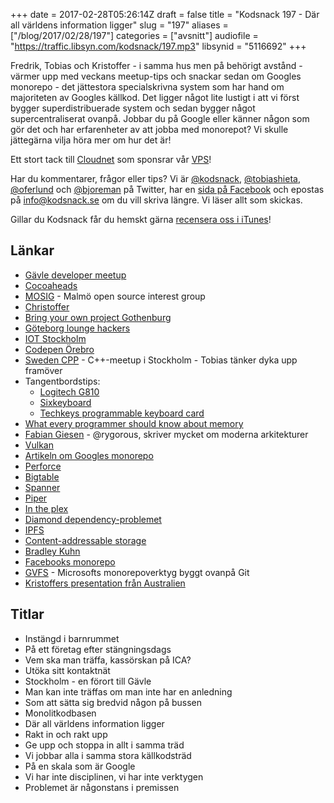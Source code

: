 +++
date = 2017-02-28T05:26:14Z
draft = false
title = "Kodsnack 197 - Där all världens information ligger"
slug = "197"
aliases = ["/blog/2017/02/28/197"]
categories = ["avsnitt"]
audiofile = "https://traffic.libsyn.com/kodsnack/197.mp3"
libsynid = "5116692"
+++

Fredrik, Tobias och Kristoffer - i samma hus men på behörigt avstånd - värmer upp med veckans meetup-tips och snackar sedan om Googles monorepo - det jättestora specialskrivna system som har hand om majoriteten av Googles källkod. Det ligger något lite lustigt i att vi först bygger superdistribuerade system och sedan bygger något supercentraliserat ovanpå. Jobbar du på Google eller känner någon som gör det och har erfarenheter av att jobba med monorepot? Vi skulle jättegärna vilja höra mer om hur det är!

Ett stort tack till [Cloudnet](http://www.cloudnet.se) som sponsrar vår [VPS](http://en.wikipedia.org/wiki/Virtual_private_server)!

Har du kommentarer, frågor eller tips? Vi är [@kodsnack](https://www.twitter.com/kodsnack), [@tobiashieta](https://www.twitter.com/tobiashieta), [@oferlund](https://www.twitter.com/oferlund) och [@bjoreman](https://www.twitter.com/bjoreman) på Twitter, har en [sida på Facebook](https://www.facebook.com/kodsnack) och epostas på [info@kodsnack.se](mailto:info@kodsnack.se) om du vill skriva längre. Vi läser allt som skickas.

Gillar du Kodsnack får du hemskt gärna [recensera oss i iTunes](http://itunes.apple.com/se/podcast/kodsnack/id561631498?l=en)!

## Länkar ##
* [Gävle developer meetup](https://www.meetup.com/Gavle-Developer-Meetup/)
* [Cocoaheads](http://cocoaheads.org/)
* [MOSIG](http://hack.org/mc/mosig.html) - Malmö open source interest group
* [Christoffer](https://github.com/estomagordo)
* [Bring your own project Gothenburg](https://www.meetup.com/Bring-Your-Own-Project-Gothenburg/)
* [Göteborg lounge hackers](https://www.meetup.com/Goteborg-Lounge-Hackers/)
* [IOT Stockholm](https://www.meetup.com/IoTStockholm/)
* [Codepen Örebro](https://www.meetup.com/CodePen-Orebro/)
* [Sweden CPP](https://www.meetup.com/swedencpp/) - C++-meetup i Stockholm - Tobias tänker dyka upp framöver
* Tangentbordstips:
    * [Logitech G810](https://m.prisjakt.nu/product/3606678/media)
    * [Sixkeyboard](http://techkeys.us/collections/keyboards/products/sixkeyboard)
    * [Techkeys programmable keyboard card](http://techkeys.us/collections/keyboards/products/techkeys-programmable-keyboard-business-card)
* [What every programmer should know about memory](https://lwn.net/Articles/250967/)
* [Fabian Giesen](https://twitter.com/rygorous) - @rygorous, skriver mycket om moderna arkitekturer
* [Vulkan](https://en.wikipedia.org/wiki/Vulkan_%28API%29)
* [Artikeln om Googles monorepo](http://m.cacm.acm.org/magazines/2016/7/204032-why-google-stores-billions-of-lines-of-code-in-a-single-repository/fulltext)
* [Perforce](https://en.wikipedia.org/wiki/Perforce_Helix)
* [Bigtable](https://en.wikipedia.org/wiki/Bigtable)
* [Spanner](https://en.wikipedia.org/wiki/Spanner_%28database%29)
* [Piper](https://plus.google.com/+DominicMitchell/posts/DjABWzqp4kj)
* [In the plex](http://www.stevenlevy.com/index.php/books/in-the-plex)
* [Diamond dependency-problemet](https://www.well-typed.com/blog/2008/04/the-dreaded-diamond-dependency-problem/)
* [IPFS](https://ipfs.io/)
* [Content-addressable storage](https://en.wikipedia.org/wiki/Content-addressable_storage)
* [Bradley Kuhn](http://ebb.org/bkuhn/blog/)
* [Facebooks monorepo](https://code.facebook.com/posts/218678814984400/scaling-mercurial-at-facebook/)
* [GVFS](https://blogs.msdn.microsoft.com/visualstudioalm/2017/02/03/announcing-gvfs-git-virtual-file-system/) - Microsofts monorepoverktyg byggt ovanpå Git
* [Kristoffers presentation från Australien](https://www.youtube.com/watch?v=4ua5aeKKDzU)

## Titlar ##
* Instängd i barnrummet
* På ett företag efter stängningsdags
* Vem ska man träffa, kassörskan på ICA?
* Utöka sitt kontaktnät
* Stockholm - en förort till Gävle
* Man kan inte träffas om man inte har en anledning
* Som att sätta sig bredvid någon på bussen
* Monolitkodbasen
* Där all världens information ligger
* Rakt in och rakt upp
* Ge upp och stoppa in allt i samma träd
* Vi jobbar alla i samma stora källkodsträd
* På en skala som är Google
* Vi har inte disciplinen, vi har inte verktygen
* Problemet är någonstans i premissen